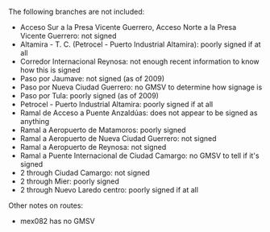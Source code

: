 The following branches are not included:
* Acceso Sur a la Presa Vicente Guerrero, Acceso Norte a la Presa Vicente Guerrero: not signed
* Altamira - T. C. (Petrocel - Puerto Industrial Altamira): poorly signed if at all
* Corredor Internacional Reynosa: not enough recent information to know how this is signed
* Paso por Jaumave: not signed (as of 2009)
* Paso por Nueva Ciudad Guerrero: no GMSV to determine how signage is
* Paso por Tula: poorly signed (as of 2009)
* Petrocel - Puerto Industrial Altamira: poorly signed if at all
* Ramal de Acceso a Puente Anzaldúas: does not appear to be signed as anything
* Ramal a Aeropuerto de Matamoros: poorly signed
* Ramal a Aeropuerto de Nueva Ciudad Guerrero: not signed
* Ramal a Aeropuerto de Reynosa: not signed
* Ramal a Puente Internacional de Ciudad Camargo: no GMSV to tell if it's signed
* 2 through Ciudad Camargo: not signed
* 2 through Mier: poorly signed
* 2 through Nuevo Laredo centro: poorly signed if at all

Other notes on routes:
* mex082 has no GMSV
